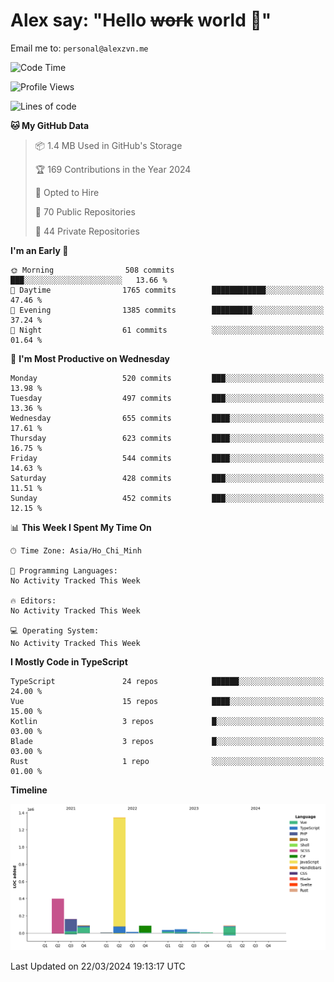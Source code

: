 # Alex say: "Hello ~~work~~ world 🐾"
Email me to: `personal@alexzvn.me`

<!--START_SECTION:waka-->
![Code Time](http://img.shields.io/badge/Code%20Time-1%2C066%20hrs%2055%20mins-blue)

![Profile Views](http://img.shields.io/badge/Profile%20Views-0-blue)

![Lines of code](https://img.shields.io/badge/From%20Hello%20World%20I%27ve%20Written-2.3%20million%20lines%20of%20code-blue)

**🐱 My GitHub Data** 

> 📦 1.4 MB Used in GitHub's Storage 
 > 
> 🏆 169 Contributions in the Year 2024
 > 
> 💼 Opted to Hire
 > 
> 📜 70 Public Repositories 
 > 
> 🔑 44 Private Repositories 
 > 
**I'm an Early 🐤** 

```text
🌞 Morning                508 commits         ███░░░░░░░░░░░░░░░░░░░░░░   13.66 % 
🌆 Daytime                1765 commits        ████████████░░░░░░░░░░░░░   47.46 % 
🌃 Evening                1385 commits        █████████░░░░░░░░░░░░░░░░   37.24 % 
🌙 Night                  61 commits          ░░░░░░░░░░░░░░░░░░░░░░░░░   01.64 % 
```
📅 **I'm Most Productive on Wednesday** 

```text
Monday                   520 commits         ███░░░░░░░░░░░░░░░░░░░░░░   13.98 % 
Tuesday                  497 commits         ███░░░░░░░░░░░░░░░░░░░░░░   13.36 % 
Wednesday                655 commits         ████░░░░░░░░░░░░░░░░░░░░░   17.61 % 
Thursday                 623 commits         ████░░░░░░░░░░░░░░░░░░░░░   16.75 % 
Friday                   544 commits         ████░░░░░░░░░░░░░░░░░░░░░   14.63 % 
Saturday                 428 commits         ███░░░░░░░░░░░░░░░░░░░░░░   11.51 % 
Sunday                   452 commits         ███░░░░░░░░░░░░░░░░░░░░░░   12.15 % 
```


📊 **This Week I Spent My Time On** 

```text
🕑︎ Time Zone: Asia/Ho_Chi_Minh

💬 Programming Languages: 
No Activity Tracked This Week

🔥 Editors: 
No Activity Tracked This Week

💻 Operating System: 
No Activity Tracked This Week
```

**I Mostly Code in TypeScript** 

```text
TypeScript               24 repos            ██████░░░░░░░░░░░░░░░░░░░   24.00 % 
Vue                      15 repos            ████░░░░░░░░░░░░░░░░░░░░░   15.00 % 
Kotlin                   3 repos             █░░░░░░░░░░░░░░░░░░░░░░░░   03.00 % 
Blade                    3 repos             █░░░░░░░░░░░░░░░░░░░░░░░░   03.00 % 
Rust                     1 repo              ░░░░░░░░░░░░░░░░░░░░░░░░░   01.00 % 
```



**Timeline**

![Lines of Code chart](https://raw.githubusercontent.com/alexzvn/alexzvn/main/assets/bar_graph.png)


 Last Updated on 22/03/2024 19:13:17 UTC
<!--END_SECTION:waka-->
